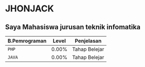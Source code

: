 # JHONJACK
## Saya Mahasiswa jurusan teknik infomatika

| B.Pemrograman | Level | Penjelasan |
| ---- | ---- | ----------- |
| `PHP` | 0.00% | Tahap Belejar |
| `JAVA` | 0.00% | Tahap Belejar |
